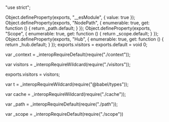 "use strict";

Object.defineProperty(exports, "__esModule", {
  value: true
});
Object.defineProperty(exports, "NodePath", {
  enumerable: true,
  get: function () {
    return _path.default;
  }
});
Object.defineProperty(exports, "Scope", {
  enumerable: true,
  get: function () {
    return _scope.default;
  }
});
Object.defineProperty(exports, "Hub", {
  enumerable: true,
  get: function () {
    return _hub.default;
  }
});
exports.visitors = exports.default = void 0;

var _context = _interopRequireDefault(require("./context"));

var visitors = _interopRequireWildcard(require("./visitors"));

exports.visitors = visitors;

var t = _interopRequireWildcard(require("@babel/types"));

var cache = _interopRequireWildcard(require("./cache"));

var _path = _interopRequireDefault(require("./path"));

var _scope = _interopRequireDefault(require("./scope"))